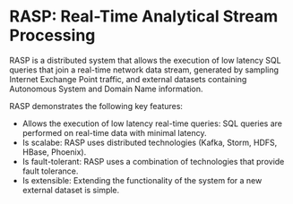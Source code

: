 # RASP: Real-Time Analytical Stream Processing

RASP is a distributed system that allows the execution of low latency SQL queries that join a real-time network data stream, generated by sampling Internet Exchange Point traffic, and external datasets containing Autonomous System and Domain Name information.

RASP demonstrates the following key features:
* Allows the execution of low latency real-time queries: SQL queries are performed on real-time data with minimal latency.
* Is scalabe: RASP uses distributed technologies (Kafka, Storm, HDFS, HBase, Phoenix).
* Is fault-tolerant: RASP uses a combination of technologies that provide fault tolerance.
* Is extensible: Extending the functionality of the system for a new external dataset is simple.